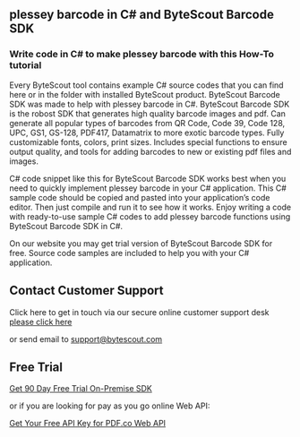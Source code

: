 ## plessey barcode in C# and ByteScout Barcode SDK

### Write code in C# to make plessey barcode with this How-To tutorial

Every ByteScout tool contains example C# source codes that you can find here or in the folder with installed ByteScout product. ByteScout Barcode SDK was made to help with plessey barcode in C#. ByteScout Barcode SDK is the robost SDK that generates high quality barcode images and pdf. Can generate all popular types of barcodes from QR Code, Code 39, Code 128, UPC, GS1, GS-128, PDF417, Datamatrix to more exotic barcode types. Fully customizable fonts, colors, print sizes. Includes special functions to ensure output quality, and tools for adding barcodes to new or existing pdf files and images.

C# code snippet like this for ByteScout Barcode SDK works best when you need to quickly implement plessey barcode in your C# application. This C# sample code should be copied and pasted into your application’s code editor. Then just compile and run it to see how it works. Enjoy writing a code with ready-to-use sample C# codes to add plessey barcode functions using ByteScout Barcode SDK in C#.

On our website you may get trial version of ByteScout Barcode SDK for free. Source code samples are included to help you with your C# application.

## Contact Customer Support

Click here to get in touch via our secure online customer support desk [please click here](https://bytescout.zendesk.com/hc/en-us/requests/new?subject=ByteScout%20Barcode%20SDK%20Question)

or send email to [support@bytescout.com](mailto:support@bytescout.com?subject=ByteScout%20Barcode%20SDK%20Question) 

## Free Trial

[Get 90 Day Free Trial On-Premise SDK](https://bytescout.com/download/web-installer?utm_source=github-readme)

or if you are looking for pay as you go online Web API:

[Get Your Free API Key for PDF.co Web API](https://pdf.co/documentation/api?utm_source=github-readme)